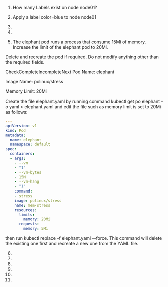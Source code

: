 1. How many Labels exist on node node01?

2. Apply a label color=blue to node node01
3. 
4. 
5. The elephant pod runs a process that consume 15Mi of memory. Increase the limit of the elephant pod to 20Mi.

Delete and recreate the pod if required. Do not modify anything other than the required fields.

CheckCompleteIncompleteNext
Pod Name: elephant

Image Name: polinux/stress

Memory Limit: 20Mi

Create the file elephant.yaml by running command kubectl get po elephant -o yaml > elephant.yaml and edit the file such as memory limit is set to 20Mi as follows:
```yaml
---
apiVersion: v1
kind: Pod
metadata:
  name: elephant
  namespace: default
spec:
  containers:
  - args:
    - --vm
    - "1"
    - --vm-bytes
    - 15M
    - --vm-hang
    - "1"
    command:
    - stress
    image: polinux/stress
    name: mem-stress
    resources:
      limits:
        memory: 20Mi
      requests:
        memory: 5Mi
```
then run kubectl replace -f elephant.yaml --force. This command will delete the existing one first and recreate a new one from the YAML file.

6. 
7. 
8. 
9. 
10. 
11. 